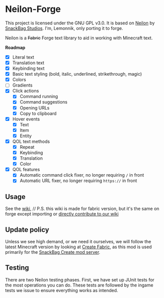 # Neilon-Forge
This project is licensed under the GNU GPL v3.0.
It is based on [Neilon](https://github.com/snackbag/neilon) by [SnackBag Studios](https://github.com/snackbag).
I'm, Lemonnik, only porting it to forge.

Neilon is a ~~Fabric~~ Forge text library to aid in working with Minecraft text.

**Roadmap**

- [X] Literal text
- [X] Translation text
- [X] Keybinding text
- [X] Basic text styling (bold, italic, underlined, strikethrough, magic)
- [X] Colors
- [ ] Gradients
- [X] Click actions
    - [X] Command running
    - [X] Command suggestions
    - [X] Opening URLs
    - [X] Copy to clipboard
- [X] Hover events
    - [X] Text
    - [X] Item
    - [X] Entity
- [X] QOL text methods
  - [X] Repeat
  - [X] Keybinding
  - [X] Translation
  - [X] Color
- [X] QOL features
  - [X] Automatic command click fixer, no longer requiring `/` in front
  - [X] Automatic URL fixer, no longer requiring `https://` in front

## Usage

See the [wiki](https://wiki.snackbag.net/w/neilon), // P.S. this wiki is made for fabric version, but it's the same on forge except importing
or [directly contribute to our wiki](https://github.com/snackbag/wiki)

## Update policy

Unless we see high demand, or we need it ourselves, we will follow the latest Minecraft version by looking
at [Create Fabric](https://modrinth.com/mod/create-fabric), as this mod is used primarily for
the [SnackBag Create mod server](https://snackbag.net/).

## Testing

There are two Neilon testing phases. First, we have set up JUnit tests for the most operations you can do. These tests
are followed by the ingame tests we issue to ensure everything works as intended.
